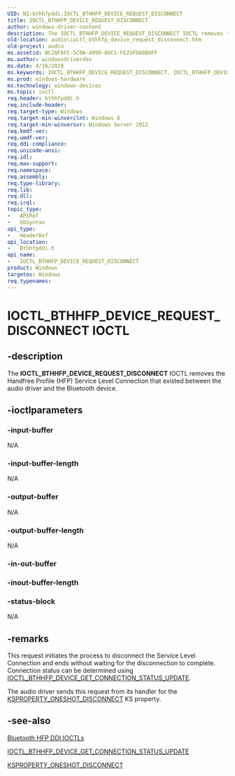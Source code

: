```yaml
---
UID: NI:bthhfpddi.IOCTL_BTHHFP_DEVICE_REQUEST_DISCONNECT
title: IOCTL_BTHHFP_DEVICE_REQUEST_DISCONNECT
author: windows-driver-content
description: The IOCTL_BTHHFP_DEVICE_REQUEST_DISCONNECT IOCTL removes the Handfree Profile (HFP) Service Level Connection that existed between the audio driver and the Bluetooth device.
old-location: audio\ioctl_bthhfp_device_request_disconnect.htm
old-project: audio
ms.assetid: BC28F8FC-5C0A-4999-89C1-FE25FD68B9FF
ms.author: windowsdriverdev
ms.date: 4/16/2018
ms.keywords: IOCTL_BTHHFP_DEVICE_REQUEST_DISCONNECT, IOCTL_BTHHFP_DEVICE_REQUEST_DISCONNECT control, IOCTL_BTHHFP_DEVICE_REQUEST_DISCONNECT control code [Audio Devices], audio.ioctl_bthhfp_device_request_disconnect, bthhfpddi/IOCTL_BTHHFP_DEVICE_REQUEST_DISCONNECT
ms.prod: windows-hardware
ms.technology: windows-devices
ms.topic: ioctl
req.header: bthhfpddi.h
req.include-header: 
req.target-type: Windows
req.target-min-winverclnt: Windows 8
req.target-min-winversvr: Windows Server 2012
req.kmdf-ver: 
req.umdf-ver: 
req.ddi-compliance: 
req.unicode-ansi: 
req.idl: 
req.max-support: 
req.namespace: 
req.assembly: 
req.type-library: 
req.lib: 
req.dll: 
req.irql: 
topic_type:
-	APIRef
-	kbSyntax
api_type:
-	HeaderDef
api_location:
-	Bthhfpddi.h
api_name:
-	IOCTL_BTHHFP_DEVICE_REQUEST_DISCONNECT
product: Windows
targetos: Windows
req.typenames: 
---
```


# IOCTL_BTHHFP_DEVICE_REQUEST_DISCONNECT IOCTL


## -description


The <b>IOCTL_BTHHFP_DEVICE_REQUEST_DISCONNECT</b> 
   IOCTL removes the Handfree Profile (HFP) Service Level Connection that existed between the audio driver and  the Bluetooth device.


## -ioctlparameters




### -input-buffer

N/A


### -input-buffer-length

N/A


### -output-buffer

N/A


### -output-buffer-length

N/A


### -in-out-buffer



<text></text>




### -inout-buffer-length



<text></text>




### -status-block

N/A


## -remarks



This request initiates the process to disconnect the Service Level Connection and ends without waiting for the disconnection to complete. Connection status can be determined using <a href="https://msdn.microsoft.com/library/windows/hardware/dn265106">IOCTL_BTHHFP_DEVICE_GET_CONNECTION_STATUS_UPDATE</a>.

The audio driver sends this request from its handler for the <a href="https://msdn.microsoft.com/library/windows/hardware/hh706181">KSPROPERTY_ONESHOT_DISCONNECT</a> KS property.




## -see-also




<a href="https://msdn.microsoft.com/library/windows/hardware/dn302027">Bluetooth HFP DDI IOCTLs</a>



<a href="https://msdn.microsoft.com/library/windows/hardware/dn265106">IOCTL_BTHHFP_DEVICE_GET_CONNECTION_STATUS_UPDATE</a>



<a href="https://msdn.microsoft.com/library/windows/hardware/hh706181">KSPROPERTY_ONESHOT_DISCONNECT</a>
 

 

